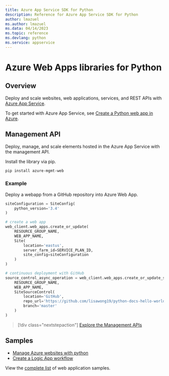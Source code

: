 ```yaml
---
title: Azure App Service SDK for Python
description: Reference for Azure App Service SDK for Python
author: lmazuel
ms.author: lmazuel
ms.data: 04/14/2023
ms.topic: reference
ms.devlang: python
ms.service: appservice
---
```

# Azure Web Apps libraries for Python

## Overview

Deploy and scale websites, web applications, services, and REST APIs with [Azure App Service](/azure/app-service).

To get started with Azure App Service, see [Create a Python web app in Azure](/azure/app-service-web/app-service-web-get-started-python).

## Management API

Deploy, manage, and scale elements hosted in the Azure App Service with the management API.

Install the library via pip.

```bash
pip install azure-mgmt-web
```

### Example

Deploy a webapp from a GitHub repository into Azure Web App.

```python
siteConfiguration = SiteConfig(
    python_version='3.4'
)

# create a web app
web_client.web_apps.create_or_update(
    RESOURCE_GROUP_NAME,
    WEB_APP_NAME,
    Site(
        location='eastus',
        server_farm_id=SERVICE_PLAN_ID,
        site_config=siteConfiguration
    )
)

# continuous deployment with GitHub
source_control_async_operation = web_client.web_apps.create_or_update_source_control(
    RESOURCE_GROUP_NAME,
    WEB_APP_NAME,
    SiteSourceControl(
        location='GitHub',
        repo_url='https://github.com/lisawong19/python-docs-hello-world',
        branch='master'
    )
)
```

> [!div class="nextstepaction"]
> [Explore the Management APIs](/python/api/overview/azure/webapps/management)

## Samples

* [Manage Azure websites with python][1]
* [Create a Logic App workflow][2]

View the [complete list](https://azure.microsoft.com/resources/samples/?platform=python&term=web-app) of web application samples.

[1]: https://github.com/Azure-Samples/app-service-web-python-manage
[2]: /azure/python/python-sdk-azure-samples-logic-app-workflow